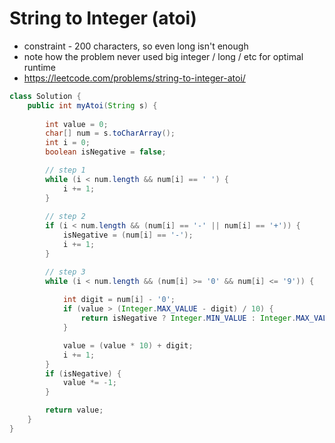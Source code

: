 # String to Integer (atoi)

- constraint - 200 characters, so even long isn't enough
- note how the problem never used big integer / long / etc for optimal runtime
- https://leetcode.com/problems/string-to-integer-atoi/

```java
class Solution {
    public int myAtoi(String s) {
        
        int value = 0;
        char[] num = s.toCharArray();
        int i = 0;
        boolean isNegative = false;

        // step 1
        while (i < num.length && num[i] == ' ') {
            i += 1;
        }
        
        // step 2
        if (i < num.length && (num[i] == '-' || num[i] == '+')) {
            isNegative = (num[i] == '-');
            i += 1;
        }

        // step 3
        while (i < num.length && (num[i] >= '0' && num[i] <= '9')) {
            
            int digit = num[i] - '0';
            if (value > (Integer.MAX_VALUE - digit) / 10) {
                return isNegative ? Integer.MIN_VALUE : Integer.MAX_VALUE;
            }

            value = (value * 10) + digit;
            i += 1;
        }
        if (isNegative) {
            value *= -1;
        }

        return value;
    }
}
```
